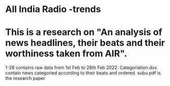 # All India Radio -trends
# This is a research on "An analysis of news headlines, their beats and their worthiness taken from AIR". 
 1-28 contains raw data from 1st Feb to 28th Feb 2022.
 Categoriation.dox contain news categoried according to their beats and ordered.
 subu.pdf is the research paper
